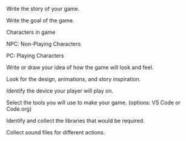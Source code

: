Write the story of your game.


Write the goal of the game.


Characters in game


NPC: Non-Playing Characters


PC: Playing Characters


Write or draw your idea of how the game will look and feel.


Look for the design, animations, and story inspiration.


Identify the device your player will play on.


Select the tools you will use to make your game. (options: VS Code or Code.org)


Identify and collect the libraries that would be required.


Collect sound files for different actions.


